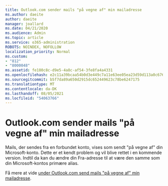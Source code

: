 ```yaml
---
title: Outlook.com sender mails "på vegne af" min mailadresse
ms.author: daeite
author: daeite
manager: joallard
ms.date: 04/21/2020
ms.audience: Admin
ms.topic: article
ms.service: o365-administration
ROBOTS: NOINDEX, NOFOLLOW
localization_priority: Normal
ms.custom:
- "812"
- "8000048"
ms.assetid: fe180c8c-d9e5-4a8c-af54-3fe8fa4a4331
ms.openlocfilehash: e2c11a39bcaa54b0d3e449c7a11e63ee05ea23d59d113a0c6767b4ddd6c988f5
ms.sourcegitcommit: b5f7da89a650d2915dc652449623c78be6247175
ms.translationtype: MT
ms.contentlocale: da-DK
ms.lasthandoff: 08/05/2021
ms.locfileid: "54063766"
---
```

# <a name="outlookcom-sends-email-on-behalf-of-my-email-address"></a>Outlook.com sender mails "på vegne af" min mailadresse

Mails, der sendes fra en forbundet konto, vises som sendt "på vegne af" din Microsoft-konto. Dette er et kendt problem og vil blive rettet i en kommende version. Indtil da kan du ændre din Fra-adresse til at være den samme som din Microsoft-kontos primære alias.
  
Få mere at vide [under Outlook.com send mails "på vegne af" min mailadresse](https://support.office.com/article/2c2b4d9f-0203-42c6-b2d2-b8aba1386e75?wt.mc_id=Office_Outlook_com_Alchemy).
